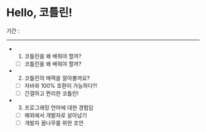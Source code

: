 # Hello, 코틀린!
기간 : 

---

- 1. 코틀린을 왜 배워야 할까?
  - [ ] 코틀린을 왜 배워야 할까?
- 2. 코틀린의 매력을 알아볼까요?
  - [ ] 자바와 100% 호환이 가능하다?!
  - [ ] 간결하고 편리한 코틀린!
- 3. 프로그래밍 언어에 대한 경험담
  - [ ] 해외에서 개발자로 살아남기
  - [ ] 개발자 꿈나무를 위한 조언
